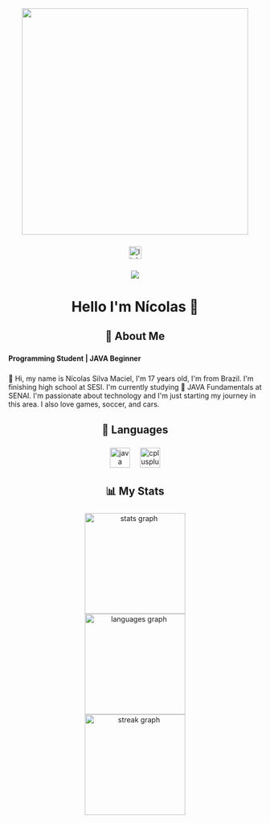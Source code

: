 <div align="center">
  <img height="450" src="https://images.squarespace-cdn.com/content/v1/67c8c32cd766696885e9b75e/a8060bf7-47c5-411c-b1bc-08d0ced75165/Blue+and+Black+Neon+Bold+Gradient+Modern+Galaxy+Playful+Illustrative+Universe+Project+Presentation+%281%29.gif"  />
</div>

###

<div align="center">
  <a href="https://www.linkedin.com/in/nícolas-silva-maciel-415675312/" target="_blank">
    <img src="https://img.shields.io/static/v1?message=LinkedIn&logo=linkedin&label=&color=0077B5&logoColor=white&labelColor=&style=for-the-badge" height="25" alt="linkedin logo"  />
  </a>
</div>

###

<div align="center">
  <img src="https://visitor-badge.laobi.icu/badge?page_id=Nicolas-S-Maciel.Nicolas-S-Maciel&"  />
</div>

###

<h1 align="center">Hello I'm Nícolas 👋</h1>

###

<h2 align="center">📍 About Me</h2>

###

<div align="left">
  <b>Programming Student | JAVA Beginner</b>
</div>

###

<p align="left">🤙 Hi, my name is Nícolas Silva Maciel, I'm 17 years old, I'm from Brazil. I'm finishing high school at SESI. I'm currently studying 🚀 JAVA Fundamentals at SENAI. I'm passionate about technology and I'm just starting my journey in this area. I also love games, soccer, and cars.</p>

###

<h2 align="center">🤖 Languages</h2>

###

<div align="center">
  <img src="https://cdn.jsdelivr.net/gh/devicons/devicon/icons/java/java-original.svg" height="40" alt="java logo"  />
  <img width="12" />
  <img src="https://cdn.jsdelivr.net/gh/devicons/devicon/icons/cplusplus/cplusplus-original.svg" height="40" alt="cplusplus logo"  />
</div>

###

<h2 align="center">📊   My Stats</h2>

###

<div align="center">
  <img src="https://github-readme-stats.vercel.app/api?username=Nicolas-S-Maciel&hide_title=false&hide_rank=false&show_icons=true&include_all_commits=true&count_private=true&disable_animations=false&theme=discord_old_blurple&locale=en&hide_border=true&order=1" height="200" alt="stats graph" /> <br>
  <img src="https://github-readme-stats.vercel.app/api/top-langs?username=Nicolas-S-Maciel&locale=en&hide_title=false&layout=compact&card_width=320&langs_count=5&theme=discord_old_blurple&hide_border=true&order=2" height="200" alt="languages graph" /> <br>
  <img src="https://streak-stats.demolab.com?user=Nicolas-S-Maciel&locale=en&mode=daily&theme=discord_old_blurple&hide_border=true&border_radius=5&order=3" height="200" alt="streak graph"  />
</div>

###


